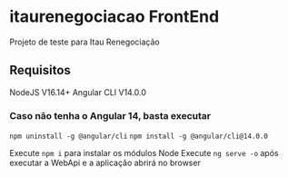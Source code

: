 # itaurenegociacao FrontEnd

Projeto de teste para Itau Renegociação

## Requisitos

NodeJS V16.14+
Angular CLI V14.0.0
### Caso não tenha o Angular 14, basta executar
`npm uninstall -g @angular/cli`
`npm install -g @angular/cli@14.0.0`

Execute `npm i` para instalar os módulos Node
Execute `ng serve -o` após executar a WebApi e a aplicação abrirá no browser
